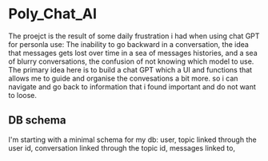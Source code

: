 # Poly_Chat_AI

The proejct is the result of some daily frustration i had when using chat GPT for personla use:
The inability to go backward in a conversation, the idea that messages gets lost over time in a sea of messages histories, and a sea of blurry conversations, the confusion of not knowing which model to use.
The primary idea here is to build a chat GPT which a UI and functions that allows me to guide and organise the convesations a bit more. so i can navigate and go back to information that i found important and do not want to loose.



## DB schema

I'm starting with a minimal schema for my db:
user,
topic linked through the user id,
conversation linked through the topic id,
messages linked to, 